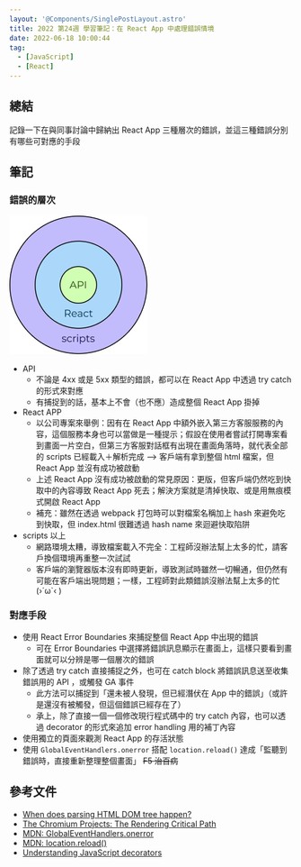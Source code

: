 ```yaml
---
layout: '@Components/SinglePostLayout.astro'
title: 2022 第24週 學習筆記：在 React App 中處理錯誤情境
date: 2022-06-18 10:00:44
tag:
  - [JavaScript]
  - [React]
---
```


## 總結

記錄一下在與同事討論中歸納出 React App 三種層次的錯誤，並這三種錯誤分別有哪些可對應的手段

## 筆記

### 錯誤的層次

![level of error](/2022/react-app-runtime-error-handle/errors-in-three-phase.png)

- API
  - 不論是 4xx 或是 5xx 類型的錯誤，都可以在 React App 中透過 try catch 的形式來對應
  - 有捕捉到的話，基本上不會（也不應）造成整個 React App 掛掉
- React APP
  - 以公司專案來舉例：因有在 React App 中額外嵌入第三方客服服務的內容，這個服務本身也可以當做是一種提示；假設在使用者嘗試打開專案看到畫面一片空白，但第三方客服對話框有出現在畫面角落時，就代表全部的 scripts 已經載入＋解析完成 --> 客戶端有拿到整個 html 檔案，但 React App 並沒有成功被啟動
  - 上述 React App 沒有成功被啟動的常見原因：更版，但客戶端仍然吃到快取中的內容導致 React App 死去；解決方案就是清掉快取、或是用無痕模式開啟 React App
  - 補充：雖然在透過 webpack 打包時可以對檔案名稱加上 hash 來避免吃到快取，但 index.html 很難透過 hash name 來迴避快取陷阱
- scripts 以上
  - 網路環境太糟，導致檔案載入不完全：工程師沒辦法幫上太多的忙，請客戶換個環境再重整一次試試
  - 客戶端的瀏覽器版本沒有即時更新，導致測試時雖然一切暢通，但仍然有可能在客戶端出現問題；一樣，工程師對此類錯誤沒辦法幫上太多的忙 (›´ω`‹ )

### 對應手段

- 使用 React Error Boundaries 來捕捉整個 React App 中出現的錯誤
  - 可在 Error Boundaries 中選擇將錯誤訊息顯示在畫面上，這樣只要看到畫面就可以分辨是哪一個層次的錯誤
- 除了透過 try catch 直接捕捉之外，也可在 catch block 將錯誤訊息送至收集錯誤用的 API ，或觸發 GA 事件
  - 此方法可以捕捉到「還未被人發現，但已經潛伏在 App 中的錯誤」（或許是還沒有被觸發，但這個錯誤已經存在了）
  - 承上，除了直接一個一個修改現行程式碼中的 try catch 內容，也可以透過 decorator 的形式來追加 error handling 用的補丁內容
- 使用獨立的頁面來觀測 React App 的存活狀態
- 使用 `GlobalEventHandlers.onerror` 搭配 `location.reload()` 達成「監聽到錯誤時，直接重新整理整個畫面」 ~~F5 治百病~~

## 參考文件

- [When does parsing HTML DOM tree happen?](https://stackoverflow.com/questions/34269416/when-does-parsing-html-dom-tree-happen)
- [The Chromium Projects: The Rendering Critical Path](https://www.chromium.org/developers/the-rendering-critical-path/)
- [MDN: GlobalEventHandlers.onerror](https://developer.mozilla.org/en-US/docs/Web/API/GlobalEventHandlers/onerror)
- [MDN: location.reload()](https://developer.mozilla.org/en-US/docs/Web/API/Location/reload)
- [Understanding JavaScript decorators](https://blog.logrocket.com/understanding-javascript-decorators/)
